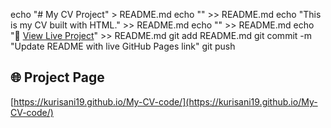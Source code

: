 echo "# My CV Project" > README.md
echo "" >> README.md
echo "This is my CV built with HTML." >> README.md
echo "" >> README.md
echo "🔗 [View Live Project](https://kurisani19.github.io/My-CV-code/)" >> README.md
git add README.md
git commit -m "Update README with live GitHub Pages link"
git push

## 🌐 Project Page
[https://kurisani19.github.io/My-CV-code/](https://kurisani19.github.io/My-CV-code/)
